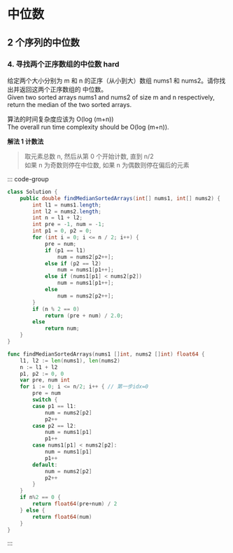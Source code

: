 # 中位数

## 2 个序列的中位数

### 4. 寻找两个正序数组的中位数 hard

给定两个大小分别为 m 和 n 的正序（从小到大）数组 nums1 和 nums2。请你找出并返回这两个正序数组的 中位数。  
Given two sorted arrays nums1 and nums2 of size m and n respectively, return the median of the two sorted arrays.

算法的时间复杂度应该为 O(log (m+n))  
The overall run time complexity should be O(log (m+n)).

**解法 1 计数法**

> 取元素总数 n, 然后从第 0 个开始计数, 直到 n/2  
> 如果 n 为奇数则停在中位数, 如果 n 为偶数则停在偏后的元素

::: code-group

```java
class Solution {
    public double findMedianSortedArrays(int[] nums1, int[] nums2) {
        int l1 = nums1.length;
        int l2 = nums2.length;
        int n = l1 + l2;
        int pre = -1, num = -1;
        int p1 = 0, p2 = 0;
        for (int i = 0; i <= n / 2; i++) {
            pre = num;
            if (p1 == l1)
                num = nums2[p2++];
            else if (p2 == l2)
                num = nums1[p1++];
            else if (nums1[p1] < nums2[p2])
                num = nums1[p1++];
            else
                num = nums2[p2++];
        }
        if (n % 2 == 0)
            return (pre + num) / 2.0;
        else
            return num;
    }
}
```

```go
func findMedianSortedArrays(nums1 []int, nums2 []int) float64 {
	l1, l2 := len(nums1), len(nums2)
	n := l1 + l2
	p1, p2 := 0, 0
	var pre, num int
	for i := 0; i <= n/2; i++ { // 第一步idx=0
		pre = num
		switch {
		case p1 == l1:
			num = nums2[p2]
			p2++
		case p2 == l2:
			num = nums1[p1]
			p1++
		case nums1[p1] < nums2[p2]:
			num = nums1[p1]
			p1++
		default:
			num = nums2[p2]
			p2++
		}
	}
	if n%2 == 0 {
		return float64(pre+num) / 2
	} else {
		return float64(num)
	}
}
```

:::
